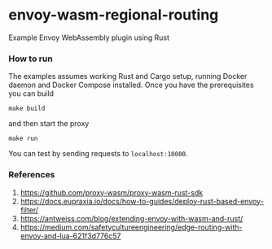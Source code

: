 # envoy-wasm-regional-routing
Example Envoy WebAssembly plugin using Rust

### How to run

The examples assumes working Rust and Cargo setup, running Docker daemon and Docker Compose installed.
Once you have the prerequisites you can build

```
make build
```

and then start the proxy

```
make run
```

You can test by sending requests to `localhost:10000`.

### References

1. https://github.com/proxy-wasm/proxy-wasm-rust-sdk
1. https://docs.eupraxia.io/docs/how-to-guides/deploy-rust-based-envoy-filter/
1. https://antweiss.com/blog/extending-envoy-with-wasm-and-rust/
1. https://medium.com/safetycultureengineering/edge-routing-with-envoy-and-lua-621f3d776c57
